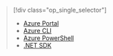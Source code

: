 > [!div class="op_single_selector"]
> * [Azure Portal](../articles/hdinsight/hdinsight-administer-use-portal-linux.md)
> * [Azure CLI](../articles/hdinsight/hdinsight-administer-use-command-line.md)
> * [Azure PowerShell](../articles/hdinsight/hdinsight-administer-use-powershell.md)
> * [.NET SDK](../articles/hdinsight/hdinsight-administer-use-dotnet-sdk.md)
> 
> 

